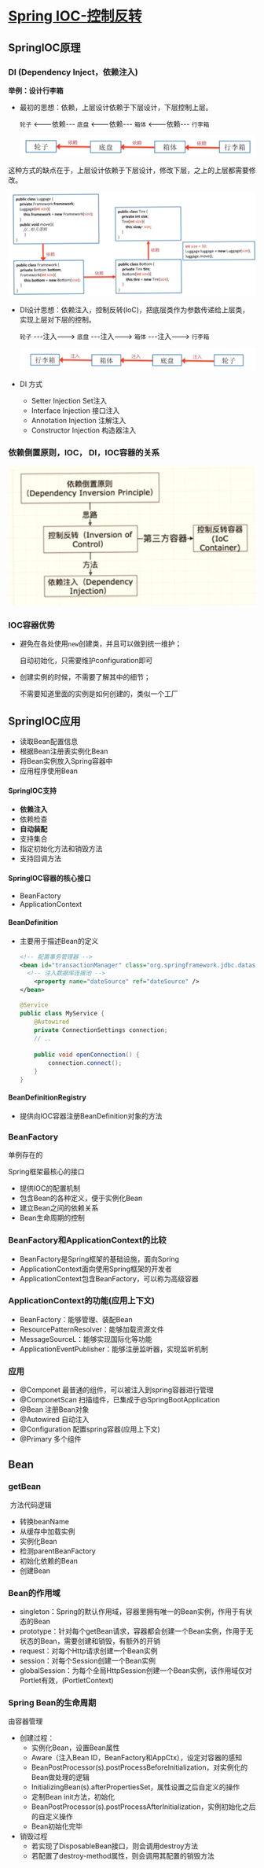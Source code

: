 # [Spring IOC-控制反转]([https://zh.wikipedia.org/wiki/%E6%8E%A7%E5%88%B6%E5%8F%8D%E8%BD%AC](https://zh.wikipedia.org/wiki/控制反转))

## SpringIOC原理

### DI (Dependency Inject，依赖注入)

**举例：设计行李箱**

- 最初的思想：依赖，上层设计依赖于下层设计，下层控制上层。

  `轮子`  <---依赖---   `底盘`   <---依赖---  `箱体`  <---依赖---  `行李箱`

  ![依赖关系](./res/ioc_1.jpg)
  

这种方式的缺点在于，上层设计依赖于下层设计，修改下层，之上的上层都需要修改。 

 ![依赖关系](./res/ioc_2.jpg)

- DI设计思想：依赖注入，控制反转(IoC)，把底层类作为参数传递给上层类，实现上层对下层的控制。

  `轮子`  ---注入--->  `底盘`  ---注入--->  `箱体` ---注入--->  `行李箱`

  ![DI](./res/ioc_3.jpg)

- DI 方式

  - Setter Injection Set注入
  - Interface Injection 接口注入
  - Annotation Injection 注解注入
  - Constructor Injection 构造器注入


### 依赖倒置原则，IOC， DI，IOC容器的关系

![关系](./res/ioc_5.jpg)

### IOC容器优势

- 避免在各处使用`new`创建类，并且可以做到统一维护；

  自动初始化，只需要维护configuration即可

- 创建实例的时候，不需要了解其中的细节；

  不需要知道里面的实例是如何创建的，类似一个工厂

## SpringIOC应用

- 读取Bean配置信息
- 根据Bean注册表实例化Bean
- 将Bean实例放入Spring容器中
- 应用程序使用Bean

#### SpringIOC支持

- **依赖注入**
- 依赖检查
- **自动装配**
- 支持集合
- 指定初始化方法和销毁方法
- 支持回调方法

#### SpringIOC容器的核心接口

- BeanFactory
- ApplicationContext

#### BeanDefinition

- 主要用于描述Bean的定义

  ```xml
  <!-- 配置事务管理器 -->
  <bean id="transactionManager" class="org.springframework.jdbc.datasource.DataSource.TransactionManager">
  	<!-- 注入数据库连接池 -->
      <property name="dateSource" ref="dateSource" />
  </bean>
  ```

  ```java
  @Service
  public class MyService {
      @Autowired
      private ConnectionSettings connection;
      // ..
      
      public void openConnection() {
          connection.connect();
      }
  }
  ```

#### BeanDefinitionRegistry

- 提供向IOC容器注册BeanDefinition对象的方法

### BeanFactory

单例存在的

Spring框架最核心的接口

- 提供IOC的配置机制
- 包含Bean的各种定义，便于实例化Bean
- 建立Bean之间的依赖关系
- Bean生命周期的控制

### BeanFactory和ApplicationContext的比较

- BeanFactory是Spring框架的基础设施，面向Spring
- ApplicationContext面向使用Spring框架的开发者
- ApplicationContext包含BeanFactory，可以称为高级容器

### ApplicationContext的功能(应用上下文)

- BeanFactory：能够管理、装配Bean
- ResourcePatternResolver：能够加载资源文件
- MessageSourceL：能够实现国际化等功能
- ApplicationEventPublisher：能够注册监听器，实现监听机制

### 应用

- @Componet  最普通的组件，可以被注入到spring容器进行管理
- @ComponetScan 扫描组件，已集成于@SpringBootApplication
- @Bean  注册Bean对象
- @Autowired 自动注入
- @Configuration 配置spring容器(应用上下文)
- @Primary 多个组件

## Bean

### getBean

​	方法代码逻辑

- 转换beanName
- 从缓存中加载实例
- 实例化Bean
- 检测parentBeanFactory
- 初始化依赖的Bean
- 创建Bean

### Bean的作用域

- singleton：Spring的默认作用域，容器里拥有唯一的Bean实例，作用于有状态的Bean
- prototype：针对每个getBean请求，容器都会创建一个Bean实例，作用于无状态的Bean，需要创建和销毁，有额外的开销
- request：对每个Http请求创建一个Bean实例
- session：对每个Session创建一个Bean实例
- globalSession：为每个全局HttpSession创建一个Bean实例，该作用域仅对Portlet有效，(PortletContext)

### Spring Bean的生命周期

由容器管理

- 创建过程：
  - 实例化Bean，设置Bean属性
  - Aware（注入Bean ID，BeanFactory和AppCtx），设定对容器的感知
  - BeanPostProcessor(s).postProcessBeforeInitialization，对实例化的Bean做处理的逻辑
  - InitializingBean(s).afterPropertiesSet，属性设置之后自定义的操作
  - 定制Bean init方法，初始化
  - BeanPostProcessor(s).postProcessAfterInitialization，实例初始化之后的自定义操作
  - Bean初始化完毕
- 销毁过程
  - 若实现了DisposableBean接口，则会调用destroy方法
  - 若配置了destroy-method属性，则会调用其配置的销毁方法

